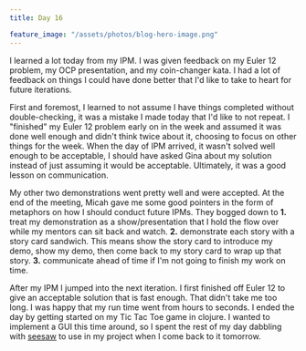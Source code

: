 ```yaml
---
title: Day 16

feature_image: "/assets/photos/blog-hero-image.png"
---
```


I learned a lot today from my IPM. I was given feedback on my Euler 12 problem, my OCP presentation, and my coin-changer
kata. I had a lot of feedback on things I could have done better that I'd like to take to heart for future iterations.

First and foremost, I learned to not assume I have things completed without double-checking,
it was a mistake I made today that I'd like to not repeat. I "finished" my Euler 12 problem early on in the week
and assumed it was done well enough and didn't think twice about it, choosing to focus on other things for the week.
When the day of IPM arrived, it wasn't solved well enough to be acceptable, I should have asked Gina about my solution
instead of just assuming it would be acceptable. Ultimately, it was a good lesson on communication.

My other two demonstrations went pretty well and were accepted. At the end of the meeting, Micah
gave me some good pointers in the form of metaphors on how I should conduct future IPMs. They bogged down to
**1.** treat my demonstration as a show/presentation that I hold the flow over while my mentors can sit back and watch.
**2.** demonstrate each story with a story card sandwich. This means show the story card to introduce my demo, show my
demo,
then come back to my story card to wrap up that story. **3.** communicate ahead of time if I'm not going to finish my
work on time.

After my IPM I jumped into the next iteration. I first finished off Euler 12 to give an acceptable solution that is fast
enough.
That didn't take me too long. I was happy that my run time went from hours to seconds. I ended the day by getting
started on
my Tic Tac Toe game in clojure. I wanted to implement a GUI this time around, so I spent the rest of my day dabbling
with
[seesaw]("https://cljdoc.org/d/seesaw/seesaw/1.5.0/api/seesaw.core") to use in my project when I come back to it
tomorrow.